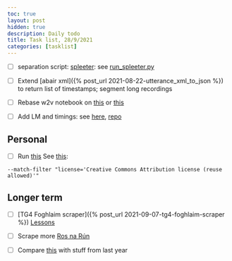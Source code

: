 ```yaml
---
toc: true
layout: post
hidden: true
description: Daily todo
title: Task list, 28/9/2021
categories: [tasklist]
---
```


-[ ] separation script: [spleeter](https://github.com/deezer/spleeter): see [run_spleeter.py](https://github.com/Appen/UHV-OTS-Speech/blob/main/source_separation/run_spleeter.py)

-[ ] Extend [abair xml]({% post_url 2021-08-22-utterance_xml_to_json %}) to return list of timestamps; segment long recordings

-[ ] Rebase w2v notebook on [this](https://github.com/huggingface/transformers/blob/master/examples/research_projects/wav2vec2/run_common_voice.py) or [this](https://github.com/maxidl/wav2vec2/blob/main/run_finetuning.py)

-[ ] Add LM and timings: see [here](https://discuss.huggingface.co/t/language-model-for-wav2vec2-0-decoding/4434/14),
[repo](https://github.com/techiaith/docker-wav2vec2-xlsr-ft-cy)

## Personal

-[ ] Run [this](https://www.kaggle.com/jimregan/check-riksantikvarie-mbetet-youtube-for-licence/edit/run/75283544)
See [this](https://github.com/ytdl-org/youtube-dl/issues/13924):
```
--match-filter "license='Creative Commons Attribution license (reuse allowed)'"
```


## Longer term

-[ ] [TG4 Foghlaim scraper]({% post_url 2021-09-07-tg4-foghlaim-scraper %})
[Lessons](https://www.tg4.ie/ga/brandai-eile/foghlaim/ceachtanna/)

-[ ] Scrape more [Ros na Rún](https://www.youtube.com/user/rosnarun96/playlists)

-[ ] Compare [this](https://github.com/phonlab-tcd/abair-python/blob/main/languages/ga/normalisation/) with stuff from last year

